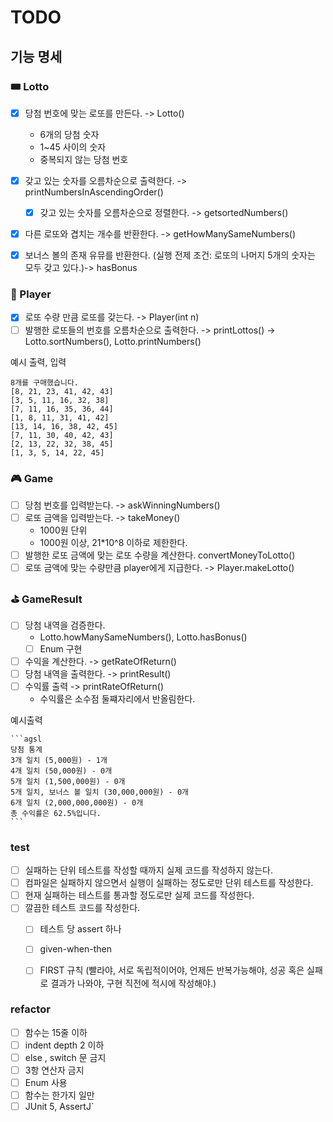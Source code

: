 # TODO

## **기능 명세**

### 🎟️ Lotto

- [x] 당첨 번호에 맞는 로또를 만든다. -> Lotto()
  - 6개의 당첨 숫자 
  - 1~45 사이의 숫자
  - 중복되지 않는 당첨 번호

- [x] 갖고 있는 숫자를 오름차순으로 출력한다. -> printNumbersInAscendingOrder()
  - [x] 갖고 있는 숫자를 오름차순으로 정렬한다. -> getsortedNumbers()

- [x] 다른 로또와 겹치는 개수를 반환한다. -> getHowManySameNumbers()
- [x] 보너스 볼의 존재 유뮤를 반환한다. (실행 전제 조건: 로또의 나머지 5개의 숫자는 모두 갖고 있다.)-> hasBonus


### 🤑 Player
- [x] 로또 수량 만큼 로또를 갖는다. -> Player(int n)
- [ ] 발행한 로또들의 번호를 오름차순으로 출력한다. -> printLottos() -> Lotto.sortNumbers(), Lotto.printNumbers()

예시 출력, 입력
```
8개를 구매했습니다.
[8, 21, 23, 41, 42, 43] 
[3, 5, 11, 16, 32, 38] 
[7, 11, 16, 35, 36, 44] 
[1, 8, 11, 31, 41, 42] 
[13, 14, 16, 38, 42, 45] 
[7, 11, 30, 40, 42, 43] 
[2, 13, 22, 32, 38, 45] 
[1, 3, 5, 14, 22, 45]

```

### 🎮 Game
- [ ] 당첨 번호를 입력받는다.  -> askWinningNumbers()
- [ ]  로또 금액을 입력받는다. -> takeMoney()
   - 1000원 단위
   - 1000원 이상, 21*10^8 이하로 제한한다.
- [ ] 발행한 로또 금액에 맞는 로또 수량을 계산한다. convertMoneyToLotto()
- [ ] 로또 금액에 맞는 수량만큼 player에게 지급한다. -> Player.makeLotto()

### ⛳️  GameResult
- [ ]  당첨 내역을 검증한다.
   - Lotto.howManySameNumbers(), Lotto.hasBonus()
   - [ ] Enum 구현
- [ ] 수익을 계산한다. ->  getRateOfReturn() 
- [ ]  당첨 내역을 출력한다. -> printResult()
  - [ ] 수익률 출력 -> printRateOfReturn() 
      - 수익률은 소수점 둘쨰자리에서 반올림한다.

예시출력

    ```agsl
    당첨 통계
    3개 일치 (5,000원) - 1개
    4개 일치 (50,000원) - 0개
    5개 일치 (1,500,000원) - 0개
    5개 일치, 보너스 볼 일치 (30,000,000원) - 0개
    6개 일치 (2,000,000,000원) - 0개
    총 수익률은 62.5%입니다.
    ```



### test

- [ ]  실패하는 단위 테스트를 작성할 때까지 실제 코드를 작성하지 않는다.
- [ ]  컴파일은 실패하지 않으면서 실행이 실패하는 정도로만 단위 테스트를 작성한다.
- [ ]  현재 실패하는 테스트를 통과할 정도로만 실제 코드를 작성한다.
- [ ]  깔끔한 테스트 코드를 작성한다.
    - [ ]  테스트 당 assert 하나
    - [ ]  given-when-then
    - [ ]  FIRST 규칙 (빨라야, 서로 독립적이어야, 언제든 반복가능해야, 성공 혹은 실패로 결과가 나와야, 구현 직전에 적시에 작성해야.)



### refactor
- [ ] 함수는 15줄 이하
- [ ]  indent depth 2 이하
- [ ] else , switch 문 금지
- [ ]  3항 연산자 금지
- [ ] Enum 사용
- [ ]  함수는 한가지 일만
- [ ]  JUnit 5, AssertJ`